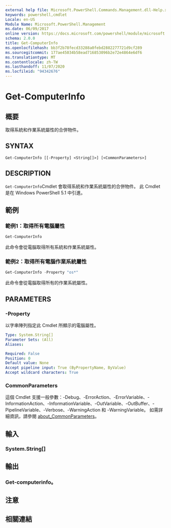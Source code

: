 ```yaml
---
external help file: Microsoft.PowerShell.Commands.Management.dll-Help.xml
keywords: powershell,cmdlet
Locale: en-US
Module Name: Microsoft.PowerShell.Management
ms.date: 06/09/2017
online version: https://docs.microsoft.com/powershell/module/microsoft.powershell.management/get-computerinfo?view=powershell-5.1&WT.mc_id=ps-gethelp
schema: 2.0.0
title: Get-ComputerInfo
ms.openlocfilehash: bb3f2b78fecd33288a0febd2882277721d9cf289
ms.sourcegitcommit: 177ae45034b58ead716853096b2e72e4864e6df6
ms.translationtype: MT
ms.contentlocale: zh-TW
ms.lasthandoff: 11/07/2020
ms.locfileid: "94342676"
---
```

# Get-ComputerInfo

## 概要
取得系統和作業系統屬性的合併物件。

## SYNTAX

```
Get-ComputerInfo [[-Property] <String[]>] [<CommonParameters>]
```

## DESCRIPTION

`Get-ComputerInfo`Cmdlet 會取得系統和作業系統屬性的合併物件。
此 Cmdlet 是在 Windows PowerShell 5.1 中引進。

## 範例

### 範例1：取得所有電腦屬性

```powershell
Get-ComputerInfo
```

此命令會從電腦取得所有系統和作業系統屬性。

### 範例2：取得所有電腦作業系統屬性

```powershell
Get-ComputerInfo -Property "os*"
```

此命令會從電腦取得所有的作業系統屬性。

## PARAMETERS

### -Property

以字串陣列指定此 Cmdlet 所顯示的電腦屬性。

```yaml
Type: System.String[]
Parameter Sets: (All)
Aliases:

Required: False
Position: 0
Default value: None
Accept pipeline input: True (ByPropertyName, ByValue)
Accept wildcard characters: True
```

### CommonParameters

這個 Cmdlet 支援一般參數：-Debug、-ErrorAction、-ErrorVariable、-InformationAction、-InformationVariable、-OutVariable、-OutBuffer、-PipelineVariable、-Verbose、-WarningAction 和 -WarningVariable。 如需詳細資訊，請參閱 [about_CommonParameters](../Microsoft.PowerShell.Core/About/about_CommonParameters.md)。

## 輸入

### System.String[]

## 輸出

### Get-computerinfo。

## 注意

## 相關連結
